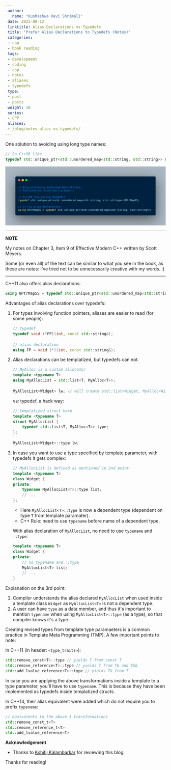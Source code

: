 ```yaml
---
 author:
   name: "Kushashwa Ravi Shrimali"
 date: 2021-08-12
 linktitle: Alias Declarations vs Typedefs
 title: "Prefer Alias Declarations to Typedefs (Notes)"
 categories:
 - cpp
 - book reading
 tags:
 - development
 - coding
 - cpp
 - notes
 - aliases
 - typedefs
 type:
 - post
 - posts
 weight: 10
 series:
 - CPP
 aliases:
 - /blog/notes-alias-vs-typedefs/
---
```


One solution to avoiding using long type names:

```cpp
// So C++98 like
typedef std::unique_ptr<std::unordered_map<std::string, std::string>> UPtrMapSS;
```
<!--more-->

![](https://raw.githubusercontent.com/krshrimali/blog/main/assets/cover-images/alias-declarations-typedefs.png)

---
**NOTE**

My notes on Chapter 3, Item 9 of Effective Modern C++ written by Scott Meyers.

Some (or even all) of the text can be similar to what you see in the book, as these are notes: I've tried not to be unnecessarily creative with my words. :)

---

C++11 also offers alias declarations:

```cpp
using UPtrMapSS = typedef std::unique_ptr<std::unordered_map<std::string, std::string>>;
```

Advantages of alias declarations over typedefs:

1. For types involving function pointers, aliases are easier to read (for some people):
    ```cpp
    // typedef
    typedef void (*FP)(int, const std::string&);

    // alias declaration
    using FP = void (*)(int, const std::string&);
    ```
2. Alias declarations can be templatized, but typedefs can not.
    ```cpp
    // MyAlloc is a custom allocator
    template <typename T>
    using MyAllocList = std::list<T, MyAlloc<T>>;

    MyAllocList<Widget> lw; // will create std::list<Widget, MyAlloc<Widget>>
    ```

    vs: typedef, a hack way:

    ```cpp
    // templatized struct here
    template <typename T>
    struct MyAllocList {
        typedef std::list<T, MyAlloc<T>> type;
    };

    MyAllocList<Widget>::type lw;
    ```
3. In case you want to use a type specified by template parameter, with typedefs it gets complex:
    ```cpp
    // MyAllocList is defined as mentioned in 2nd point
    template <typename T>
    class Widget {
    private:
        typename MyAllocList<T>::type list;
        // ...
    };
    ```
    * Here `MyAllocList<T>::type` is now a dependent type (dependent on type `T` from template paramater).
    * C++ Rule: need to use `typename` before name of a dependent type.

    With alias declaration of `MyAllocList`, no need to use `typename` and `::type`:
    ```cpp
    template <typename T>
    class Widget {
    private:
        // no typename and ::type
        MyAllocList<T> list;
        // ...
    }
    ```

Explanation on the 3rd point:

1. Compiler understands the alias declared `MyAllocList` when used inside a template class `Widget` as `MyAllocList<T>` is not a dependent type.
2. A user can have `type` as a data member, and thus it's important to mention `typename` when using `MyAllocList<T>::type` (as a type), so that compiler knows it's a type.

Creating revised types from template type paramaeters is a common practice in Template Meta Programming (TMP). A few important points to note:

In C++11 (in header: `<type_traits>`):

```cpp
std::remove_const<T>::type // yields T from const T
std::remove_reference<T>::type // yields T from T& and T&&
std::add_lvalue_reference<T>::type // yields T& from T
```

In case you are applying the above transformations inside a template to a type parameter, you'll have to use `typename`. This is because they have been implemented as typedefs inside templatized structs. 

In C++14, their alias equivalent were added which do not require you to prefix `typename`:

```cpp
// equivalents to the above 3 transformations 
std::remove_const_t<T>
std::remove_reference_t<T>
std::add_lvalue_reference<T>
```

**Acknowledgement**

* Thanks to [Kshitij Kalambarkar](https://kshitij12345.github.io/) for reviewing this blog.

Thanks for reading!

